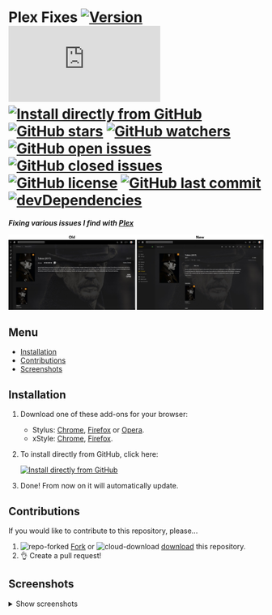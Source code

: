 # Plex Fixes [![Version][version]][1] [![Size][size]][1] [![Install directly from GitHub][install]][2] [![GitHub stars][stars]][3] [![GitHub watchers][watchers]][4] [![GitHub open issues][open issues]][5] [![GitHub closed issues][closed issues]][5] [![GitHub license][license]][6] [![GitHub last commit][last commit]][7] [![devDependencies][devdependencies]][8]

**_Fixing various issues I find with [Plex]_**

[![Preview]][screenshots]

## Menu

- [Installation]
- [Contributions]
- [Screenshots]

## Installation

1. Download one of these add-ons for your browser:
   - Stylus: [Chrome][stychrome], [Firefox][styfirefox] or [Opera][styopera].
   - xStyle: [Chrome][xstychrome], [Firefox][xstyfirefox].
2. To install directly from GitHub, click here:

   [![Install directly from GitHub][Plex Fixes]][2]

3. Done! From now on it will automatically update.

## Contributions

If you would like to contribute to this repository, please...

1. ![repo-forked][9] [Fork][10] or ![cloud-download][11] [download][12] this repository.
2. 👌 Create a pull request!

## Screenshots
<details><summary>Show screenshots</summary>

[![Series]][Screenshots]

[![Movies]][Screenshots]

[![Music]][Screenshots]
</details>

<!-- BADGES -->
[version]: https://flat.badgen.net/github/release/StylusThemes/Plex-Fixes
[1]: #
[size]: https://flat.badgen.net/badgesize/normal/StylusThemes/Plex-Fixes/master/style.user.css
[install]: https://flat.badgen.net/badge/install%20directly%20from/GitHub/00ADAD "Click here!"
[2]: https://rebrand.ly/InstallPlex-Fixes
[stars]: https://flat.badgen.net/github/stars/StylusThemes/Plex-Fixes
[3]: https://github.com/StylusThemes/Plex-Fixes/stargazers
[watchers]: https://flat.badgen.net/github/watchers/StylusThemes/Plex-Fixes
[4]: https://github.com/StylusThemes/Plex-Fixes/watchers
[open issues]: https://flat.badgen.net/github/open-issues/StylusThemes/Plex-Fixes
[closed issues]: https://flat.badgen.net/github/closed-issues/StylusThemes/Plex-Fixes
[5]: https://github.com/StylusThemes/Plex-Fixes/issues
[license]: https://flat.badgen.net/github/license/StylusThemes/Plex-Fixes
[6]: https://creativecommons.org/licenses/by-sa/4.0/
[last commit]: https://flat.badgen.net/github/last-commit/StylusThemes/Plex-Fixes
[7]: https://github.com/StylusThemes/Plex-Fixes/commits/master
[devdependencies]: https://flat.badgen.net/david/dev/StylusThemes/Plex-Fixes
[8]: https://david-dm.org/StylusThemes/Plex-Fixes?type=dev
[badges]: https://flat.badgen.net/badge/amount%20of%20badges/12/orange

<!-- Plex LINK -->
[Plex]: https://app.plex.tv/desktop

<!-- PREVIEW -->
[Preview]: ./images/screenshots/tv.jpg?raw=true "Click to see more screenshots"

<!-- MENU -->
[Installation]: README.md#installation
[Contributions]: README.md#Contributions
[Screenshots]: README.md#screenshots

<!-- CONTRIBUTIONS -->
[9]: https://user-images.githubusercontent.com/136959/42383736-c4cb0db8-80fd-11e8-91ca-12bae108bccc.png
[10]: https://github.com/StylusThemes/Plex-Fixes/fork
[11]: https://user-images.githubusercontent.com/136959/42401932-9ee9cae0-813d-11e8-8691-16e29a85d3b9.png
[12]: https://github.com/StylusThemes/Plex-Fixes/releases

<!-- STYLUS DOWNLOADS -->
[STYChrome]: https://chrome.google.com/webstore/detail/stylus/clngdbkpkpeebahjckkjfobafhncgmne
[STYFirefox]: https://addons.mozilla.org/firefox/addon/styl-us/
[STYOpera]: https://addons.opera.com/extensions/details/stylus/

<!-- XSTYLE DOWNLOADS -->
[XSTYChrome]: https://chrome.google.com/webstore/detail/xstyle/hncgkmhphmncjohllpoleelnibpmccpj
[XSTYFirefox]: https://addons.mozilla.org/firefox/addon/xstyle/

<!-- INSTALL Plex Fixes BADGE -->
[Plex Fixes]: https://flat.badgen.net/badge/Plex%20Fixes/install/00ADAD "Click here!"

<!-- SCREENSHOTS -->
[Series]: ./images/screenshots/tv.jpg?raw=true "Series"
[Movies]: ./images/screenshots/movie.jpg?raw=true "Movies"
[Music]: ./images/screenshots/music.jpg?raw=true "Music"
